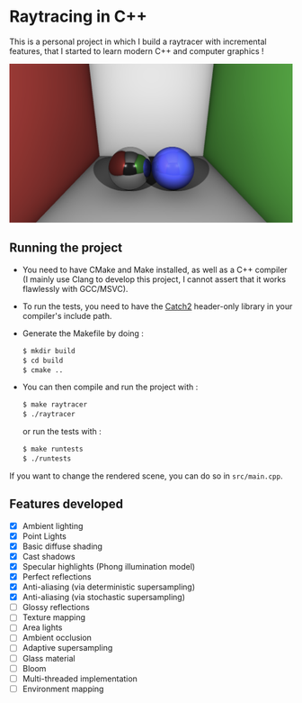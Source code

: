 # Raytracing in C++

This is a personal project in which I build a raytracer with incremental features, that I started to learn modern C++ and computer graphics !

![Example image](./example.png)

## Running the project

-   You need to have CMake and Make installed, as well as a C++ compiler (I mainly use Clang to develop this project, I cannot assert that it works flawlessly with GCC/MSVC).

-   To run the tests, you need to have the [Catch2](https://github.com/catchorg/Catch2) header-only library in your compiler's include path.

-   Generate the Makefile by doing :
    ```bash
    $ mkdir build
    $ cd build
    $ cmake ..
    ```
-   You can then compile and run the project with :
    ```bash
    $ make raytracer
    $ ./raytracer
    ```
    or run the tests with :
    ```bash
    $ make runtests
    $ ./runtests
    ```

If you want to change the rendered scene, you can do so in `src/main.cpp`.

## Features developed

-   [x] Ambient lighting
-   [x] Point Lights
-   [x] Basic diffuse shading
-   [x] Cast shadows
-   [x] Specular highlights (Phong illumination model)
-   [x] Perfect reflections
-   [x] Anti-aliasing (via deterministic supersampling)
-   [x] Anti-aliasing (via stochastic supersampling)
-   [ ] Glossy reflections
-   [ ] Texture mapping
-   [ ] Area lights
-   [ ] Ambient occlusion
-   [ ] Adaptive supersampling
-   [ ] Glass material
-   [ ] Bloom
-   [ ] Multi-threaded implementation
-   [ ] Environment mapping
